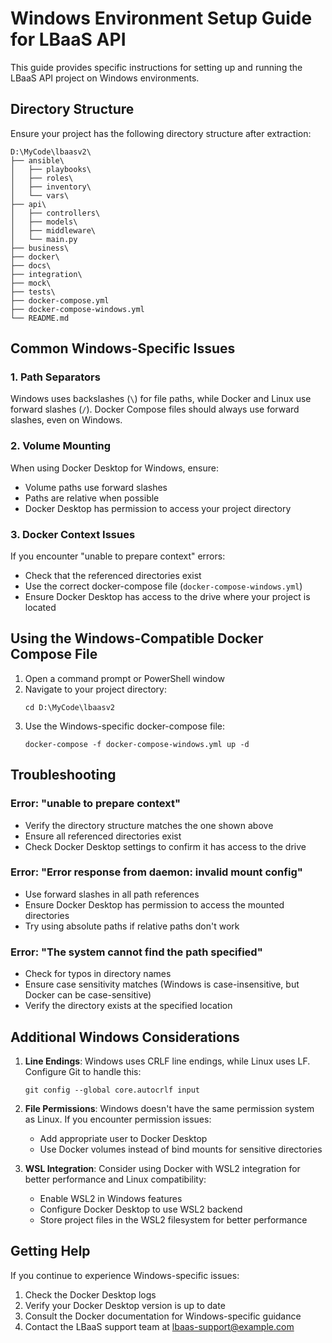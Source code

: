 # Windows Environment Setup Guide for LBaaS API

This guide provides specific instructions for setting up and running the LBaaS API project on Windows environments.

## Directory Structure

Ensure your project has the following directory structure after extraction:

```
D:\MyCode\lbaasv2\
├── ansible\
│   ├── playbooks\
│   ├── roles\
│   ├── inventory\
│   └── vars\
├── api\
│   ├── controllers\
│   ├── models\
│   ├── middleware\
│   └── main.py
├── business\
├── docker\
├── docs\
├── integration\
├── mock\
├── tests\
├── docker-compose.yml
├── docker-compose-windows.yml
└── README.md
```

## Common Windows-Specific Issues

### 1. Path Separators

Windows uses backslashes (`\`) for file paths, while Docker and Linux use forward slashes (`/`). Docker Compose files should always use forward slashes, even on Windows.

### 2. Volume Mounting

When using Docker Desktop for Windows, ensure:
- Volume paths use forward slashes
- Paths are relative when possible
- Docker Desktop has permission to access your project directory

### 3. Docker Context Issues

If you encounter "unable to prepare context" errors:
- Check that the referenced directories exist
- Use the correct docker-compose file (`docker-compose-windows.yml`)
- Ensure Docker Desktop has access to the drive where your project is located

## Using the Windows-Compatible Docker Compose File

1. Open a command prompt or PowerShell window
2. Navigate to your project directory:
   ```
   cd D:\MyCode\lbaasv2
   ```
3. Use the Windows-specific docker-compose file:
   ```
   docker-compose -f docker-compose-windows.yml up -d
   ```

## Troubleshooting

### Error: "unable to prepare context"
- Verify the directory structure matches the one shown above
- Ensure all referenced directories exist
- Check Docker Desktop settings to confirm it has access to the drive

### Error: "Error response from daemon: invalid mount config"
- Use forward slashes in all path references
- Ensure Docker Desktop has permission to access the mounted directories
- Try using absolute paths if relative paths don't work

### Error: "The system cannot find the path specified"
- Check for typos in directory names
- Ensure case sensitivity matches (Windows is case-insensitive, but Docker can be case-sensitive)
- Verify the directory exists at the specified location

## Additional Windows Considerations

1. **Line Endings**: Windows uses CRLF line endings, while Linux uses LF. Configure Git to handle this:
   ```
   git config --global core.autocrlf input
   ```

2. **File Permissions**: Windows doesn't have the same permission system as Linux. If you encounter permission issues:
   - Add appropriate user to Docker Desktop
   - Use Docker volumes instead of bind mounts for sensitive directories

3. **WSL Integration**: Consider using Docker with WSL2 integration for better performance and Linux compatibility:
   - Enable WSL2 in Windows features
   - Configure Docker Desktop to use WSL2 backend
   - Store project files in the WSL2 filesystem for better performance

## Getting Help

If you continue to experience Windows-specific issues:
1. Check the Docker Desktop logs
2. Verify your Docker Desktop version is up to date
3. Consult the Docker documentation for Windows-specific guidance
4. Contact the LBaaS support team at lbaas-support@example.com
